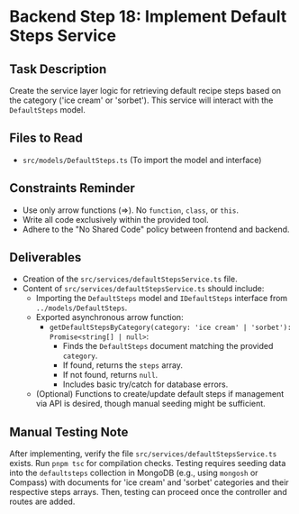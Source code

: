 # Backend Step 18: Implement Default Steps Service

## Task Description
Create the service layer logic for retrieving default recipe steps based on the category ('ice cream' or 'sorbet'). This service will interact with the `DefaultSteps` model.

## Files to Read
*   `src/models/DefaultSteps.ts` (To import the model and interface)

## Constraints Reminder
*   Use only arrow functions (=>). No `function`, `class`, or `this`.
*   Write all code exclusively within the provided tool.
*   Adhere to the "No Shared Code" policy between frontend and backend.

## Deliverables
*   Creation of the `src/services/defaultStepsService.ts` file.
*   Content of `src/services/defaultStepsService.ts` should include:
    *   Importing the `DefaultSteps` model and `IDefaultSteps` interface from `../models/DefaultSteps`.
    *   Exported asynchronous arrow function:
        *   `getDefaultStepsByCategory(category: 'ice cream' | 'sorbet'): Promise<string[] | null>`:
            *   Finds the `DefaultSteps` document matching the provided `category`.
            *   If found, returns the `steps` array.
            *   If not found, returns `null`.
            *   Includes basic try/catch for database errors.
    *   (Optional) Functions to create/update default steps if management via API is desired, though manual seeding might be sufficient.

## Manual Testing Note
After implementing, verify the file `src/services/defaultStepsService.ts` exists. Run `pnpm tsc` for compilation checks. Testing requires seeding data into the `defaultsteps` collection in MongoDB (e.g., using `mongosh` or Compass) with documents for 'ice cream' and 'sorbet' categories and their respective steps arrays. Then, testing can proceed once the controller and routes are added.